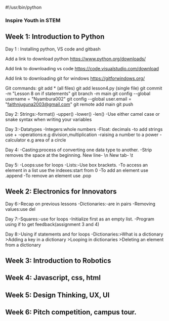 #!/usr/bin/python
### Inspire Youth in STEM

## Week 1: Introduction to Python
Day 1 : Installing python, VS code and gitbash

Add a link to download python
https://www.python.org/downloads/

Add link to downloading vs code
https://code.visualstudio.com/download

Add link to downloading git for windows
https://gitforwindows.org/

Git commands: git add * (all files)
              git add lesson4.py (single file)
              git commit -m "Lesson 8 on if statements"
              git branch -m main
              git config --global username = "Nyambura002"
              git config --global user.email = "faithnjuguna2003@gmail.com"
              git remote add main 
              git push 
              

Day 2: Strings:-format()
               -upper()
               -lower()
               -len()
-Use either camel case or snake syntax when writing your variables


Day 3:-Datatypes
      -Integers:whole numbers
      -Float: decimals
      -to add strings use +
      -operations:e.g division,multiplication
      -raising a number to a power
      -calculator e.g area of a circle

Day 4: -Casting:process of converting one data type to another.
       -Strip removes the space at the beginning.
New line- \n
New tab- \t

Day 5: -Loops:use for loops
       -Lists:-Use box brackets.
       -To access an element in a list use the indexes:start from 0 
       -To add an element use .append
       -To remove an element use .pop


## Week 2: Electronics for Innovators
Day 6:-Recap on previous lessons
      -Dictionaries:-are in pairs
      -Removing values:use del

Day 7:-Squares:-use for loops
      -Initialize first as an empty list.
      -Program using if to get feedback(assignment 3 and 4)

Day 8:-Using if statements and for loops
      -Dictionaries:>What is a dictionary
                    >Adding a key in a dictionary
                    >Looping in dictionaries
                    >Deleting an element from a dictionary

## Week 3: Introduction to Robotics

## Week 4: Javascript, css, html

## Week 5: Design Thinking, UX, UI

## Week 6: Pitch competition, campus tour.
